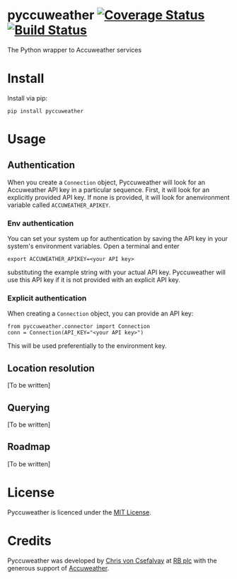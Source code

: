 # pyccuweather [![Coverage Status](https://coveralls.io/repos/chrisvoncsefalvay/pyccuweather/badge.svg)](https://coveralls.io/r/chrisvoncsefalvay/pyccuweather) [![Build Status](https://travis-ci.org/chrisvoncsefalvay/pyccuweather.svg?branch=master)](https://travis-ci.org/chrisvoncsefalvay/pyccuweather)

The Python wrapper to Accuweather services

# Install

Install via pip:

    pip install pyccuweather
    

# Usage

## Authentication

When you create a `Connection` object, Pyccuweather will look for an Accuweather API key in a particular sequence. 
First, it will look for an explicitly provided API key. If none is provided, it will look for anenvironment variable 
called `ACCUWEATHER_APIKEY`. 


### Env authentication

You can set your system up for authentication by saving the API key in your system's environment variables. Open a 
terminal and enter

    export ACCUWEATHER_APIKEY=<your API key>

substituting the example string with your actual API key. Pyccuweather will use this API key if it is not provided with
an explicit API key.

### Explicit authentication

When creating a `Connection` object, you can provide an API key:

    from pyccuweather.connector import Connection
    conn = Connection(API_KEY="<your API key>")
    
This will be used preferentially to the environment key.

## Location resolution

[To be written]

## Querying

[To be written]

## Roadmap

[To be written]

# License

Pyccuweather is licenced under the [MIT License](https://github.com/chrisvoncsefalvay/pyccuweather/blob/master/LICENSE.txt).

# Credits

Pyccuweather was developed by [Chris von Csefalvay](http://www.chrisvoncsefalvay.com) at [RB plc](http://www.rb.com) 
with the generous support of [Accuweather](http://www.accuweather.com).
